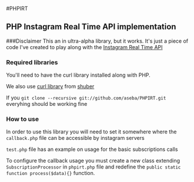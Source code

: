 #PHPIRT
## PHP Instagram Real Time API implementation

###Disclaimer
This an in ultra-alpha library, but it works. It's just a piece of code I've created to play along with the [Instagram Real Time API](http://instagram.com/developer/realtime/)

### Required libraries
You'll need to have the curl library installed along with PHP.

We also use [curl library](https://github.com/shuber/curl) from [shuber](https://github.com/shuber)

If you `git clone --recursive git://github.com/aseba/PHPIRT.git` everyhing should be working fine

### How to use

In order to use this library you will need to set it somewhere where the `callback.php` file can be accessible by instagram servers

`test.php` file has an example on usage for the basic subscriptions calls

To configure the callback usage you must create a new class extending `SubscriptionProcessor` in `phpirt.php` file and redefine the `public static function process($data){}` function.